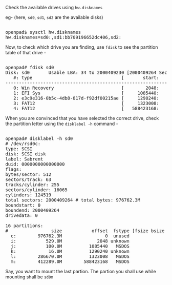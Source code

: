 Check the available drives using `hw.disknames`

eg- (here, `sd0`, `sd1`, `sd2` are the available disks)
<pre><samp>
openpad$ sysctl hw.disknames
hw.disknames=sd0:,sd1:bb709196652dc406,sd2:
</samp></pre>

Now, to check which drive you are finding, use `fdisk` to see the partition
table of that drive -

<pre><samp>
openpad# fdisk sd0
Disk: sd0       Usable LBA: 34 to 2000409230 [2000409264 Sectors]
   #: type                                 [       start:         size ]
------------------------------------------------------------------------
   0: Win Recovery                         [        2048:      1083392 ]
   1: EFI Sys                              [     1085440:       204800 ]
   2: e3c9e316-0b5c-4db8-817d-f92df00215ae [     1290240:        32768 ]
   3: FAT12                                [     1323008:    587100160 ]
   4: FAT12                                [   588423168:    844367872 ]
</samp></pre>

When you are convinced that you have selected the correct drive, check the
partition letter using the `disklabel -h` command -

<pre><samp>
openpad# disklabel -h sd0
# /dev/rsd0c:
type: SCSI
disk: SCSI disk
label: Sabrent         
duid: 0000000000000000
flags:
bytes/sector: 512
sectors/track: 63
tracks/cylinder: 255
sectors/cylinder: 16065
cylinders: 124519
total sectors: 2000409264 # total bytes: 976762.3M
boundstart: 0
boundend: 2000409264
drivedata: 0 

16 partitions:
#                size           offset  fstype [fsize bsize   cpg]
  c:        976762.3M                0  unused                    
  i:           529.0M             2048 unknown                    
  j:           100.0M          1085440   MSDOS                    
  k:            16.0M          1290240 unknown                    
  l:        286670.0M          1323008   MSDOS                    
  m:        412289.0M        588423168   MSDOS                    
</samp></pre>

Say, you want to mount the last partion. The partion you shall use while
mounting shall be `sd0m`
